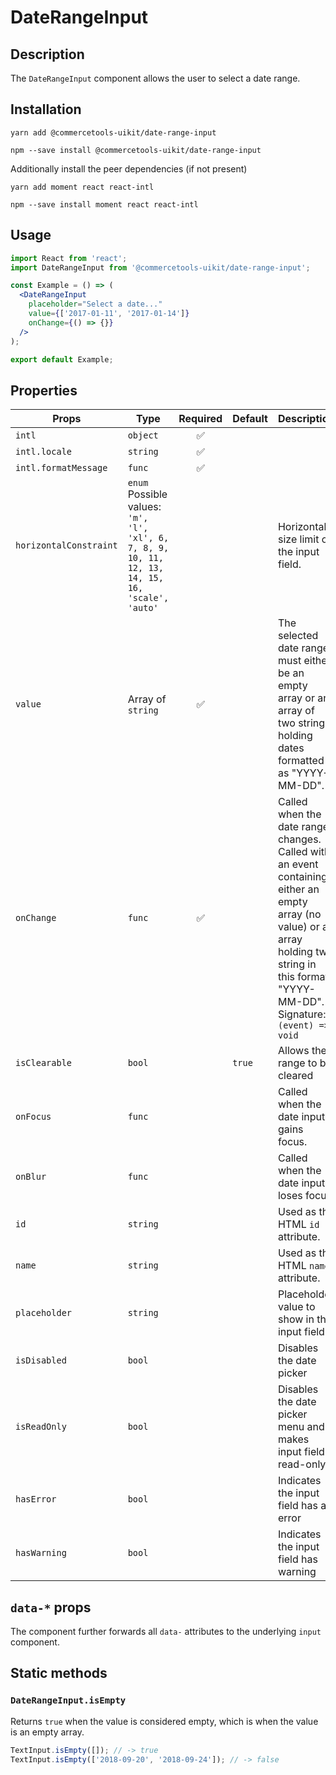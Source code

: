 <!-- THIS IS AN AUTOGENERATED FILE. DO NOT EDIT THIS FILE DIRECTLY. -->
<!-- This file is created by the `yarn generate-readme` script. -->

# DateRangeInput

## Description

The `DateRangeInput` component allows the user to select a date range.

## Installation

```
yarn add @commercetools-uikit/date-range-input
```

```
npm --save install @commercetools-uikit/date-range-input
```

Additionally install the peer dependencies (if not present)

```
yarn add moment react react-intl
```

```
npm --save install moment react react-intl
```

## Usage

```jsx
import React from 'react';
import DateRangeInput from '@commercetools-uikit/date-range-input';

const Example = () => (
  <DateRangeInput
    placeholder="Select a date..."
    value={['2017-01-11', '2017-01-14']}
    onChange={() => {}}
  />
);

export default Example;
```

## Properties

| Props                  | Type                                                                                                    | Required | Default | Description                                                                                                                                                                                                   |
| ---------------------- | ------------------------------------------------------------------------------------------------------- | :------: | ------- | ------------------------------------------------------------------------------------------------------------------------------------------------------------------------------------------------------------- |
| `intl`                 | `object`                                                                                                |    ✅    |         |                                                                                                                                                                                                               |
| `intl.locale`          | `string`                                                                                                |    ✅    |         |                                                                                                                                                                                                               |
| `intl.formatMessage`   | `func`                                                                                                  |    ✅    |         |                                                                                                                                                                                                               |
| `horizontalConstraint` | `enum`<br>Possible values:<br>`'m', 'l', 'xl', 6, 7, 8, 9, 10, 11, 12, 13, 14, 15, 16, 'scale', 'auto'` |          |         | Horizontal size limit of the input field.                                                                                                                                                                     |
| `value`                | Array of `string`                                                                                       |    ✅    |         | The selected date range, must either be an empty array or an array of two strings holding dates formatted as "YYYY-MM-DD".                                                                                    |
| `onChange`             | `func`                                                                                                  |    ✅    |         | Called when the date range changes. Called with an event containing either an empty array (no value) or an array holding two string in this format: "YYYY-MM-DD".&#xA;<br />&#xA;Signature: `(event) => void` |
| `isClearable`          | `bool`                                                                                                  |          | `true`  | Allows the range to be cleared                                                                                                                                                                                |
| `onFocus`              | `func`                                                                                                  |          |         | Called when the date input gains focus.                                                                                                                                                                       |
| `onBlur`               | `func`                                                                                                  |          |         | Called when the date input loses focus.                                                                                                                                                                       |
| `id`                   | `string`                                                                                                |          |         | Used as the HTML `id` attribute.                                                                                                                                                                              |
| `name`                 | `string`                                                                                                |          |         | Used as the HTML `name` attribute.                                                                                                                                                                            |
| `placeholder`          | `string`                                                                                                |          |         | Placeholder value to show in the input field                                                                                                                                                                  |
| `isDisabled`           | `bool`                                                                                                  |          |         | Disables the date picker                                                                                                                                                                                      |
| `isReadOnly`           | `bool`                                                                                                  |          |         | Disables the date picker menu and makes input field read-only                                                                                                                                                 |
| `hasError`             | `bool`                                                                                                  |          |         | Indicates the input field has an error                                                                                                                                                                        |
| `hasWarning`           | `bool`                                                                                                  |          |         | Indicates the input field has warning                                                                                                                                                                         |

## `data-*` props

The component further forwards all `data-` attributes to the underlying `input` component.

## Static methods

### `DateRangeInput.isEmpty`

Returns `true` when the value is considered empty, which is when the value is an empty array.

```js
TextInput.isEmpty([]); // -> true
TextInput.isEmpty(['2018-09-20', '2018-09-24']); // -> false
```

